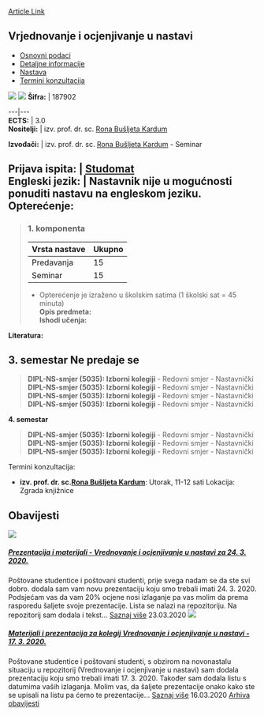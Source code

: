[Article Link](https://www.fhs.hr/predmet/voun)

## Vrjednovanje i ocjenjivanje u nastavi
  * [Osnovni podaci](https://www.fhs.hr/predmet/voun#v1id-523884_965441_1_0 "Osnovni podaci")
  * [Detaljne informacije](https://www.fhs.hr/predmet/voun#v1id-523884_965441_1_1 "Detaljne informacije")
  * [Nastava](https://www.fhs.hr/predmet/voun#v1id-523884_965441_1_2 "Nastava")
  * [Termini konzultacija](https://www.fhs.hr/predmet/voun#v1id-523884_965441_1_3 "Termini konzultacija")


[![](https://www.fhs.hr/img/flags/gif/hr.gif)](https://www.fhs.hr/predmet/voun) [![](https://www.fhs.hr/img/flags/gif/gb.gif)](https://www.fhs.hr/en/course/taae_a)
**Šifra:** |  187902  
  
---|---  
**ECTS:** |  3.0   
**Nositelji:** |  izv. prof. dr. sc. [Rona Bušljeta Kardum](https://www.fhs.hr/djelatnik/rona.busljeta_kardum)   
  
**Izvođači:** |  izv. prof. dr. sc. [Rona Bušljeta Kardum](https://www.fhs.hr/djelatnik/rona.busljeta_kardum) - Seminar  
  
**Prijava ispita:** |  [Studomat](http://www.isvu.hr/studomat)  
**Engleski jezik:** |  Nastavnik nije u mogućnosti ponuditi nastavu na engleskom jeziku.   
**Opterećenje:**  
---  
> ### 1. komponenta
> | Vrsta nastave | Ukupno  
> ---|---  
> Predavanja | 15  
> Seminar | 15  
> * Opterećenje je izraženo u školskim satima (1 školski sat = 45 minuta)   
**Opis predmeta:**  
> **Ishodi učenja:**  

  
**Literatura:**  

  
**3. semestar** Ne predaje se  
---  
> **DIPL-NS-smjer (5035): Izborni kolegiji** - Redovni smjer - Nastavnički  
>  **DIPL-NS-smjer (5035): Izborni kolegiji** - Redovni smjer - Nastavnički  
>  **DIPL-NS-smjer (5035): Izborni kolegiji** - Redovni smjer - Nastavnički  
>  **DIPL-NS-smjer (5035): Izborni kolegiji** - Redovni smjer - Nastavnički  
>   
  
**4. semestar**  
> **DIPL-NS-smjer (5035): Izborni kolegiji** - Redovni smjer - Nastavnički  
>  **DIPL-NS-smjer (5035): Izborni kolegiji** - Redovni smjer - Nastavnički  
>  **DIPL-NS-smjer (5035): Izborni kolegiji** - Redovni smjer - Nastavnički  
>   
Termini konzultacija: 
  * **izv. prof. dr. sc.[Rona Bušljeta Kardum](https://www.fhs.hr/djelatnik/rona.busljeta_kardum)**: 
Utorak, 11-12 sati
Lokacija: Zgrada knjižnice 


## Obavijesti
[ ![](https://www.fhs.hr/_pub/themes_static/hrstud2024/default/img/default_news.jpg) ](https://www.fhs.hr/predmet/voun?@=21ar4#news_113751)
#####  [Prezentacija i materijali - Vrednovanje i ocjenjivanje u nastavi za 24. 3. 2020.](https://www.fhs.hr/predmet/voun?@=21ar4#news_113751)
Poštovane studentice i poštovani studenti, prije svega nadam se da ste svi dobro. dodala sam vam novu prezentaciju koju smo trebali imati 24. 3. 2020. Podsjećam vas da vam 20% ocjene nosi izlaganje pa vas molim da prema rasporedu šaljete svoje prezentacije. Lista se nalazi na repozitoriju. Na repozitorij sam dodala i tekst... 
[Saznaj više](https://www.fhs.hr/predmet/voun?@=21ar4#news_113751)
23.03.2020
[ ![](https://www.fhs.hr/_pub/themes_static/hrstud2024/default/img/default_news.jpg) ](https://www.fhs.hr/predmet/voun?@=21alk#news_113751)
#####  [Materijali i prezentacija za kolegij Vrednovanje i ocjenjivanje u nastavi - 17. 3. 2020.](https://www.fhs.hr/predmet/voun?@=21alk#news_113751)
Poštovane studentice i poštovani studenti, s obzirom na novonastalu situaciju u repozitorij (Vrednovanje i ocjenjivanje u nastavi) sam dodala prezentaciju koju smo trebali imati 17. 3. 2020. Također sam dodala listu s datumima vaših izlaganja. Molim vas, da šaljete prezentacije onako kako ste se upisali na listu pa ćemo te prezentacije... 
[Saznaj više](https://www.fhs.hr/predmet/voun?@=21alk#news_113751)
16.03.2020
[Arhiva obavijesti](https://www.fhs.hr/predmet/voun?@=215pt#news_113751 "Arhiva obavijesti")
